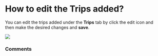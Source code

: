 # How to edit the Trips added?

<p class="no-margin">You can edit the trips added under the <b>Trips</b> tab by click the edit icon and then make the desired changes and <b>save</b>.</p>
<p class="no-margin"></p>
<div class="intercom-container"><img src="https://teams-pro.intercom-attachments-1.com/i/o/664843596/c09f150a70e5c54ff6c89962/how_to_edit_the_trips_added.png"></div>

### Comments

<Commentaire />